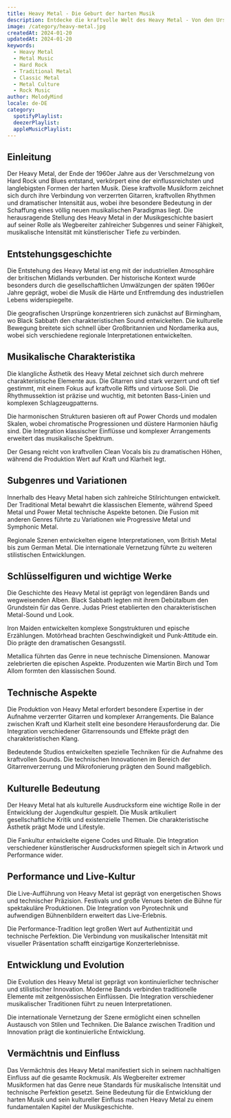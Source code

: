 ```yaml
---
title: Heavy Metal - Die Geburt der harten Musik
description: Entdecke die kraftvolle Welt des Heavy Metal - Von den Ursprüngen bis zur globalen Bewegung
image: /category/heavy-metal.jpg
createdAt: 2024-01-20
updatedAt: 2024-01-20
keywords:
  - Heavy Metal
  - Metal Music
  - Hard Rock
  - Traditional Metal
  - Classic Metal
  - Metal Culture
  - Rock Music
author: MelodyMind
locale: de-DE
category:
  spotifyPlaylist: 
  deezerPlaylist: 
  appleMusicPlaylist: 
---
```


## Einleitung

Der Heavy Metal, der Ende der 1960er Jahre aus der Verschmelzung von Hard Rock und Blues entstand, verkörpert eine der einflussreichsten und langlebigsten Formen der harten Musik. Diese kraftvolle Musikform zeichnet sich durch ihre Verbindung von verzerrten Gitarren, kraftvollen Rhythmen und dramatischer Intensität aus, wobei ihre besondere Bedeutung in der Schaffung eines völlig neuen musikalischen Paradigmas liegt. Die herausragende Stellung des Heavy Metal in der Musikgeschichte basiert auf seiner Rolle als Wegbereiter zahlreicher Subgenres und seiner Fähigkeit, musikalische Intensität mit künstlerischer Tiefe zu verbinden.

## Entstehungsgeschichte

Die Entstehung des Heavy Metal ist eng mit der industriellen Atmosphäre der britischen Midlands verbunden. Der historische Kontext wurde besonders durch die gesellschaftlichen Umwälzungen der späten 1960er Jahre geprägt, wobei die Musik die Härte und Entfremdung des industriellen Lebens widerspiegelte.

Die geografischen Ursprünge konzentrieren sich zunächst auf Birmingham, wo Black Sabbath den charakteristischen Sound entwickelten. Die kulturelle Bewegung breitete sich schnell über Großbritannien und Nordamerika aus, wobei sich verschiedene regionale Interpretationen entwickelten.

## Musikalische Charakteristika

Die klangliche Ästhetik des Heavy Metal zeichnet sich durch mehrere charakteristische Elemente aus. Die Gitarren sind stark verzerrt und oft tief gestimmt, mit einem Fokus auf kraftvolle Riffs und virtuose Soli. Die Rhythmussektion ist präzise und wuchtig, mit betonten Bass-Linien und komplexen Schlagzeugpatterns.

Die harmonischen Strukturen basieren oft auf Power Chords und modalen Skalen, wobei chromatische Progressionen und düstere Harmonien häufig sind. Die Integration klassischer Einflüsse und komplexer Arrangements erweitert das musikalische Spektrum.

Der Gesang reicht von kraftvollen Clean Vocals bis zu dramatischen Höhen, während die Produktion Wert auf Kraft und Klarheit legt.

## Subgenres und Variationen

Innerhalb des Heavy Metal haben sich zahlreiche Stilrichtungen entwickelt. Der Traditional Metal bewahrt die klassischen Elemente, während Speed Metal und Power Metal technische Aspekte betonen. Die Fusion mit anderen Genres führte zu Variationen wie Progressive Metal und Symphonic Metal.

Regionale Szenen entwickelten eigene Interpretationen, vom British Metal bis zum German Metal. Die internationale Vernetzung führte zu weiteren stilistischen Entwicklungen.

## Schlüsselfiguren und wichtige Werke

Die Geschichte des Heavy Metal ist geprägt von legendären Bands und wegweisenden Alben. Black Sabbath legten mit ihrem Debütalbum den Grundstein für das Genre. Judas Priest etablierten den charakteristischen Metal-Sound und Look.

Iron Maiden entwickelten komplexe Songstrukturen und epische Erzählungen. Motörhead brachten Geschwindigkeit und Punk-Attitude ein. Dio prägte den dramatischen Gesangsstil.

Metallica führten das Genre in neue technische Dimensionen. Manowar zelebrierten die epischen Aspekte. Produzenten wie Martin Birch und Tom Allom formten den klassischen Sound.

## Technische Aspekte

Die Produktion von Heavy Metal erfordert besondere Expertise in der Aufnahme verzerrter Gitarren und komplexer Arrangements. Die Balance zwischen Kraft und Klarheit stellt eine besondere Herausforderung dar. Die Integration verschiedener Gitarrensounds und Effekte prägt den charakteristischen Klang.

Bedeutende Studios entwickelten spezielle Techniken für die Aufnahme des kraftvollen Sounds. Die technischen Innovationen im Bereich der Gitarrenverzerrung und Mikrofonierung prägten den Sound maßgeblich.

## Kulturelle Bedeutung

Der Heavy Metal hat als kulturelle Ausdrucksform eine wichtige Rolle in der Entwicklung der Jugendkultur gespielt. Die Musik artikuliert gesellschaftliche Kritik und existenzielle Themen. Die charakteristische Ästhetik prägt Mode und Lifestyle.

Die Fankultur entwickelte eigene Codes und Rituale. Die Integration verschiedener künstlerischer Ausdrucksformen spiegelt sich in Artwork und Performance wider.

## Performance und Live-Kultur

Die Live-Aufführung von Heavy Metal ist geprägt von energetischen Shows und technischer Präzision. Festivals und große Venues bieten die Bühne für spektakuläre Produktionen. Die Integration von Pyrotechnik und aufwendigen Bühnenbildern erweitert das Live-Erlebnis.

Die Performance-Tradition legt großen Wert auf Authentizität und technische Perfektion. Die Verbindung von musikalischer Intensität mit visueller Präsentation schafft einzigartige Konzerterlebnisse.

## Entwicklung und Evolution

Die Evolution des Heavy Metal ist geprägt von kontinuierlicher technischer und stilistischer Innovation. Moderne Bands verbinden traditionelle Elemente mit zeitgenössischen Einflüssen. Die Integration verschiedener musikalischer Traditionen führt zu neuen Interpretationen.

Die internationale Vernetzung der Szene ermöglicht einen schnellen Austausch von Stilen und Techniken. Die Balance zwischen Tradition und Innovation prägt die kontinuierliche Entwicklung.

## Vermächtnis und Einfluss

Das Vermächtnis des Heavy Metal manifestiert sich in seinem nachhaltigen Einfluss auf die gesamte Rockmusik. Als Wegbereiter extremer Musikformen hat das Genre neue Standards für musikalische Intensität und technische Perfektion gesetzt. Seine Bedeutung für die Entwicklung der harten Musik und sein kultureller Einfluss machen Heavy Metal zu einem fundamentalen Kapitel der Musikgeschichte.
